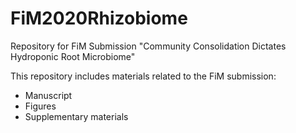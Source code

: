 # FiM2020Rhizobiome
Repository for FiM Submission "Community Consolidation Dictates Hydroponic Root Microbiome"

This repository includes materials related to the FiM submission:
- Manuscript
- Figures
- Supplementary materials
